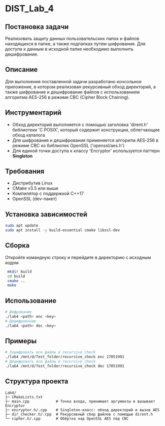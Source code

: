 # DIST_Lab_4

## Постановка задачи
Реализовать защиту данных пользовательских папок и файлов находящихся в папке, а также подпапках путем шифрования. Для доступа к данным в исходной папке необходимо выполнить дешифрование.

## Описание
Для выполнения поставленной задачи разработано консольное приложение, в котором реализован рекурсивный обход директорий, а также шифрование и дешифрование файлов с использованием алгоритма AES-256 в режиме CBC (Cipher Block Chaining).

## Инструментарий
- Обход директорий выполняется с помощью заголовка 'dirent.h' библиотеки 'C POSIX', который содержит конструкции, облегчающие обход каталога
- Для шифрования и дешифрования применяется алгоритм AES-256 в режиме CBC из библиотек OpenSSL ('openssl/aes.h')
- Для единой точки доступа к классу 'Encryptor' используется паттерн **Singleton**

## Требования
- Дистрибутив Linux
- CMake v3.5 или выше
- Компилятор с поддержкой C++17
- OpenSSL (dev-пакет)

## Установка зависимостей
```bash
sudo apt update
sudo apt install -y build-essential cmake libssl-dev
```

## Сборка
   Откройте командную строку и перейдите в директорию с исходным кодом
   ```bash
    mkdir build
    cd build
    cmake ..
    make
   ```
## Использование
   ```bash
   # Шифрование
   ./lab4 <path> enc <key>
   # Дешифрование
   ./lab4 <path> dec <key>
   ```
## Примеры
   ```bash
   # Зашифровать все файлы в recursive_check
   ./lab4 /mnt/d/Test_folder/recursive_check enc 17051991
   # Дешифровать все файлы в recursive_check
   ./lab4 /mnt/d/Test_folder/recursive_check dec 17051991
   ```
## Структура проекта

```
Lab4/
├─ CMakeLists.txt
├─ main.cpp            # Точка входа, принимает аргументы и вызывает Encryptor
├─ encryptor.h/.cpp    # Singleton-класс: обход директорий и вызов AES
├─ dir_checker.h/.cpp  # Рекурсивный сбор файлов с помощью dirent.h
└─ cipher.h/.cpp       # Обёртка над OpenSSL AES под CBC
```
